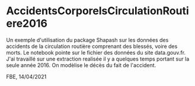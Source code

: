 # AccidentsCorporelsCirculationRoutiere2016

Un exemple d'utilisation du package Shapash sur les données des accidents de la circulation routière comprenant des blessés, voire des morts.
Le notebook pointe sur le fichier des données du site data.gouv.fr. J'ai travaillé sur une extraction realisée il y a quelques temps portant sur la seule année 2016.
On modèlise le décès du fait de l'accident.

FBE, 14/04/2021
